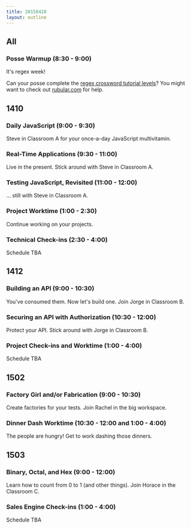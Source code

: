 ```yaml
---
title: 20150428
layout: outline
---
```


## All

### Posse Warmup (8:30 - 9:00)

It's regex week! 

Can your posse complete the [regex crossword tutorial levels](http://regexcrossword.com/challenges/tutorial/puzzles/1)? You might want to check out [rubular.com](http://rubular.com/) for help. 

## 1410

### Daily JavaScript (9:00 - 9:30)

Steve in Classroom A for your once-a-day JavaScript multivitamin.

### Real-Time Applications (9:30 - 11:00)

Live in the present. Stick around with Steve in Classroom A.

### Testing JavaScript, Revisited (11:00 - 12:00)

... still with Steve in Classroom A.

### Project Worktime (1:00 - 2:30)

Continue working on your projects.

### Technical Check-ins (2:30 - 4:00)

Schedule TBA

## 1412

### Building an API (9:00 - 10:30)

You've consumed them. Now let's build one. Join Jorge in Classroom B.

### Securing an API with Authorization (10:30 - 12:00)

Protect your API. Stick around with Jorge in Classroom B.

### Project Check-ins and Worktime (1:00 - 4:00)

Schedule TBA

## 1502

### Factory Girl and/or Fabrication (9:00 - 10:30)

Create factories for your tests. Join Rachel in the big workspace. 

### Dinner Dash Worktime (10:30 - 12:00 and 1:00 - 4:00)

The people are hungry! Get to work dashing those dinners. 

## 1503

### Binary, Octal, and Hex (9:00 - 12:00)

Learn how to count from 0 to 1 (and other things). Join Horace in the Classroom C. 

### Sales Engine Check-ins (1:00 - 4:00)

Schedule TBA
